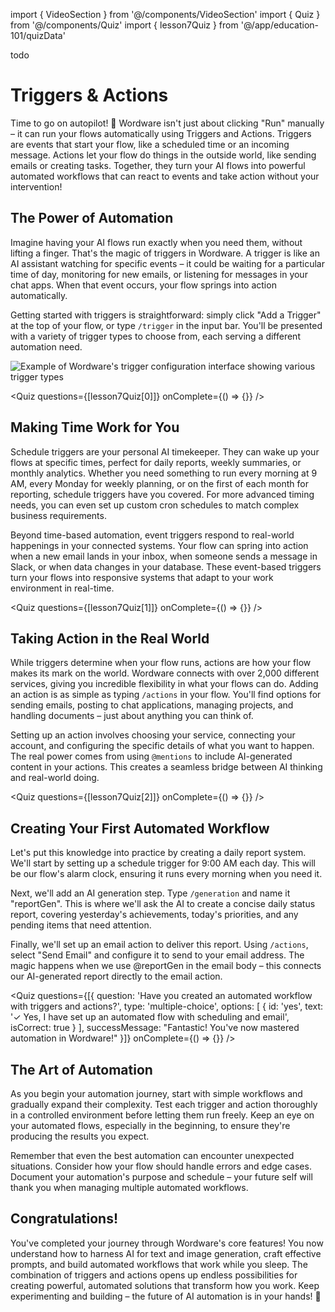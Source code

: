 import { VideoSection } from '@/components/VideoSection'
import { Quiz } from '@/components/Quiz'
import { lesson7Quiz } from '@/app/education-101/quizData'


<VideoSection>
todo
</VideoSection>

# Triggers & Actions

Time to go on autopilot! 🚦 Wordware isn't just about clicking "Run" manually – it can run your flows automatically using Triggers and Actions. Triggers are events that start your flow, like a scheduled time or an incoming message. Actions let your flow do things in the outside world, like sending emails or creating tasks. Together, they turn your AI flows into powerful automated workflows that can react to events and take action without your intervention!

## The Power of Automation

Imagine having your AI flows run exactly when you need them, without lifting a finger. That's the magic of triggers in Wordware. A trigger is like an AI assistant watching for specific events – it could be waiting for a particular time of day, monitoring for new emails, or listening for messages in your chat apps. When that event occurs, your flow springs into action automatically.

Getting started with triggers is straightforward: simply click "Add a Trigger" at the top of your flow, or type `/trigger` in the input bar. You'll be presented with a variety of trigger types to choose from, each serving a different automation need.

<div className="my-8 -mx-4 sm:-mx-6">
  <img 
    src="https://placehold.co/1200x600/e5e7eb/475569?text=Trigger+Configuration+Interface+with+Available+Types" 
    alt="Example of Wordware's trigger configuration interface showing various trigger types"
    className="w-full block"
  />
</div>

<Quiz questions={[lesson7Quiz[0]]} onComplete={() => {}} />

## Making Time Work for You

Schedule triggers are your personal AI timekeeper. They can wake up your flows at specific times, perfect for daily reports, weekly summaries, or monthly analytics. Whether you need something to run every morning at 9 AM, every Monday for weekly planning, or on the first of each month for reporting, schedule triggers have you covered. For more advanced timing needs, you can even set up custom cron schedules to match complex business requirements.

Beyond time-based automation, event triggers respond to real-world happenings in your connected systems. Your flow can spring into action when a new email lands in your inbox, when someone sends a message in Slack, or when data changes in your database. These event-based triggers turn your flows into responsive systems that adapt to your work environment in real-time.

<Quiz questions={[lesson7Quiz[1]]} onComplete={() => {}} />

## Taking Action in the Real World

While triggers determine when your flow runs, actions are how your flow makes its mark on the world. Wordware connects with over 2,000 different services, giving you incredible flexibility in what your flows can do. Adding an action is as simple as typing `/actions` in your flow. You'll find options for sending emails, posting to chat applications, managing projects, and handling documents – just about anything you can think of.

Setting up an action involves choosing your service, connecting your account, and configuring the specific details of what you want to happen. The real power comes from using `@mentions` to include AI-generated content in your actions. This creates a seamless bridge between AI thinking and real-world doing.

<Quiz questions={[lesson7Quiz[2]]} onComplete={() => {}} />

## Creating Your First Automated Workflow

Let's put this knowledge into practice by creating a daily report system. We'll start by setting up a schedule trigger for 9:00 AM each day. This will be our flow's alarm clock, ensuring it runs every morning when you need it.

Next, we'll add an AI generation step. Type `/generation` and name it "reportGen". This is where we'll ask the AI to create a concise daily status report, covering yesterday's achievements, today's priorities, and any pending items that need attention.

Finally, we'll set up an email action to deliver this report. Using `/actions`, select "Send Email" and configure it to send to your email address. The magic happens when we use @reportGen in the email body – this connects our AI-generated report directly to the email action.

<Quiz 
  questions={[{
    question: 'Have you created an automated workflow with triggers and actions?',
    type: 'multiple-choice',
    options: [
      { id: 'yes', text: '✓ Yes, I have set up an automated flow with scheduling and email', isCorrect: true }
    ],
    successMessage: "Fantastic! You've now mastered automation in Wordware!"
  }]} 
  onComplete={() => {}} 
/>

## The Art of Automation

As you begin your automation journey, start with simple workflows and gradually expand their complexity. Test each trigger and action thoroughly in a controlled environment before letting them run freely. Keep an eye on your automated flows, especially in the beginning, to ensure they're producing the results you expect.

Remember that even the best automation can encounter unexpected situations. Consider how your flow should handle errors and edge cases. Document your automation's purpose and schedule – your future self will thank you when managing multiple automated workflows.

## Congratulations!

You've completed your journey through Wordware's core features! You now understand how to harness AI for text and image generation, craft effective prompts, and build automated workflows that work while you sleep. The combination of triggers and actions opens up endless possibilities for creating powerful, automated solutions that transform how you work. Keep experimenting and building – the future of AI automation is in your hands! 🎉 